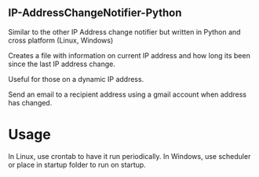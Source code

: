 IP-AddressChangeNotifier-Python
---------------------------------------------------------

Similar to the other IP Address change notifier but written
in Python and cross platform (Linux, Windows)

Creates a file with information on current IP address and how
long its been since the last IP address change.

Useful for those on a dynamic IP address.

Send an email to a recipient address using a gmail account when address has changed.

Usage
==========================================================

In Linux, use crontab to have it run periodically.
In Windows, use scheduler or place in startup folder to run
on startup.
